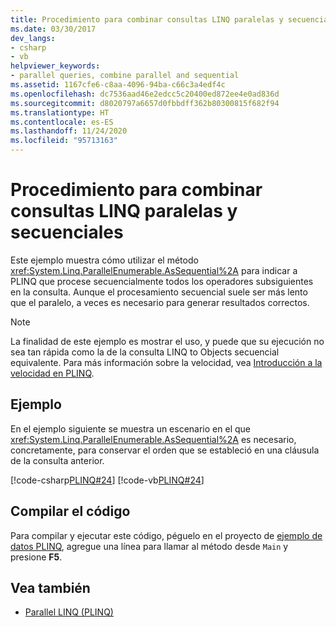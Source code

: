 ```yaml
---
title: Procedimiento para combinar consultas LINQ paralelas y secuenciales
ms.date: 03/30/2017
dev_langs:
- csharp
- vb
helpviewer_keywords:
- parallel queries, combine parallel and sequential
ms.assetid: 1167cfe6-c8aa-4096-94ba-c66c3a4edf4c
ms.openlocfilehash: dc7536aad46e2edcc5c20400ed872ee4e0ad836d
ms.sourcegitcommit: d8020797a6657d0fbbdff362b80300815f682f94
ms.translationtype: HT
ms.contentlocale: es-ES
ms.lasthandoff: 11/24/2020
ms.locfileid: "95713163"
---
```

# <a name="how-to-combine-parallel-and-sequential-linq-queries"></a>Procedimiento para combinar consultas LINQ paralelas y secuenciales

Este ejemplo muestra cómo utilizar el método <xref:System.Linq.ParallelEnumerable.AsSequential%2A> para indicar a PLINQ que procese secuencialmente todos los operadores subsiguientes en la consulta. Aunque el procesamiento secuencial suele ser más lento que el paralelo, a veces es necesario para generar resultados correctos.  
  
> [!NOTE]
> La finalidad de este ejemplo es mostrar el uso, y puede que su ejecución no sea tan rápida como la de la consulta LINQ to Objects secuencial equivalente. Para más información sobre la velocidad, vea [Introducción a la velocidad en PLINQ](understanding-speedup-in-plinq.md).  
  
## <a name="example"></a>Ejemplo  

 En el ejemplo siguiente se muestra un escenario en el que <xref:System.Linq.ParallelEnumerable.AsSequential%2A> es necesario, concretamente, para conservar el orden que se estableció en una cláusula de la consulta anterior.  
  
 [!code-csharp[PLINQ#24](../../../samples/snippets/csharp/VS_Snippets_Misc/plinq/cs/plinqsamples.cs#24)]
 [!code-vb[PLINQ#24](../../../samples/snippets/visualbasic/VS_Snippets_Misc/plinq/vb/plinqsnippets1.vb#24)]  
  
## <a name="compiling-the-code"></a>Compilar el código  

 Para compilar y ejecutar este código, péguelo en el proyecto de [ejemplo de datos PLINQ](plinq-data-sample.md), agregue una línea para llamar al método desde `Main` y presione **F5**.  
  
## <a name="see-also"></a>Vea también

- [Parallel LINQ (PLINQ)](introduction-to-plinq.md)
